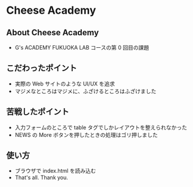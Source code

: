 # Cheese Academy

## About Cheese Academy

- G's ACADEMY FUKUOKA LAB コースの第 0 回目の課題

## こだわったポイント

- 実際の Web サイトのような UI/UX を追求
- マジメなところはマジメに、ふざけるところはふざけました

## 苦戦したポイント

- 入力フォームのところで table タグでしかレイアウトを整えられなかった
- NEWS の More ボタンを押したときの処理はゴリ押しました

## 使い方

- ブラウザで index.html を読み込む
- That's all. Thank you.
